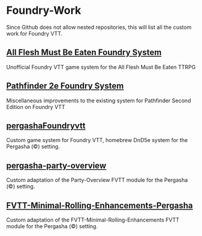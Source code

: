 # Foundry-Work

Since Github does not allow nested repositories, this will list all the custom work for Foundry VTT.

## [All Flesh Must Be Eaten Foundry System](https://github.com/jesuisfrog/AFMBE-Jesuisfrog-Unofficial)
Unofficial Foundry VTT game system for the All Flesh Must Be Eaten TTRPG 

## [Pathfinder 2e Foundry System](https://github.com/jesuisfrog/pf2e)
Miscellaneous improvements to the existing system for Pathfinder Second Edition on Foundry VTT 

## [pergashaFoundryvtt](https://github.com/jesuisfrog/pergashaFoundryvtt)
Custom game system for Foundry VTT, homebrew DnD5e system for the Pergasha (:copyright:) setting.

## [pergasha-party-overview](https://github.com/jesuisfrog/pergasha-party-overview)
Custom adaptation of the Party-Overview FVTT module for the Pergasha (:copyright:) setting.

## [FVTT-Minimal-Rolling-Enhancements-Pergasha](https://github.com/jesuisfrog/FVTT-Minimal-Rolling-Enhancements-Pergasha)
Custom adaptation of the FVTT-Minimal-Rolling-Enhancements FVTT module for the Pergasha (:copyright:) setting.
